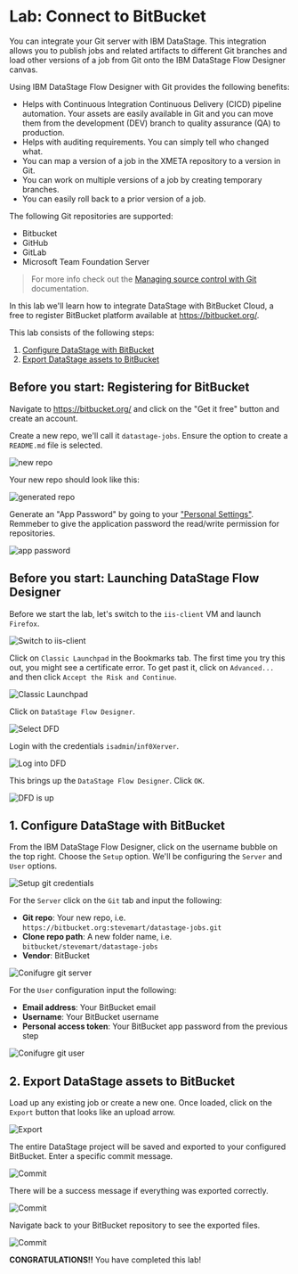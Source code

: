 # Lab: Connect to BitBucket

You can integrate your Git server with IBM DataStage. This integration allows you to publish jobs and related artifacts to different Git branches and load other versions of a job from Git onto the IBM DataStage Flow Designer canvas.

Using IBM DataStage Flow Designer with Git provides the following benefits:

* Helps with Continuous Integration Continuous Delivery (CICD) pipeline automation. Your assets are easily available in Git and you can move them from the development (DEV) branch to quality assurance (QA) to production.
* Helps with auditing requirements. You can simply tell who changed what.
* You can map a version of a job in the XMETA repository to a version in Git.
* You can work on multiple versions of a job by creating temporary branches.
* You can easily roll back to a prior version of a job.

The following Git repositories are supported:

* Bitbucket
* GitHub
* GitLab
* Microsoft Team Foundation Server

> For more info check out the [Managing source control with Git](https://www.ibm.com/support/knowledgecenter/SSZJPZ_11.7.0/com.ibm.swg.im.iis.ds.fd.doc/topics/c_manage_source_control_github.html) documentation.

In this lab we'll learn how to integrate DataStage with BitBucket Cloud, a free to register BitBucket platform available at <https://bitbucket.org/>.

This lab consists of the following steps:

1. [Configure DataStage with BitBucket](#1-configure-datastage-with-bitbucket)
1. [Export DataStage assets to BitBucket](#2-export-datastage-assets-to-bitbucket)

## Before you start: Registering for BitBucket

Navigate to <https://bitbucket.org/> and click on the "Get it free" button and create an account.

Create a new repo, we'll call it `datastage-jobs`. Ensure the option to create a `README.md` file is selected.

![new repo](images/bit-1.png)

Your new repo should look like this:

![generated repo](images/bit-2.png)

Generate an "App Password" by going to your ["Personal Settings"](https://bitbucket.org/account/settings/app-passwords/). Remmeber to give the application password the read/write permission for repositories.

![app password](images/bit-3.png)

## Before you start: Launching DataStage Flow Designer

Before we start the lab, let's switch to the `iis-client` VM and launch `Firefox`.

![Switch to iis-client](images/switch-to-iis-client.png)

Click on `Classic Launchpad` in the Bookmarks tab. The first time you try this out, you might see a certificate error. To get past it, click on `Advanced...` and then click `Accept the Risk and Continue`.

![Classic Launchpad](images/select-classic-launchpad.png)

Click on `DataStage Flow Designer`.

![Select DFD](images/select-dfd.png)

Login with the credentials `isadmin`/`inf0Xerver`.

![Log into DFD](images/log-into-dfd.png)

This brings up the `DataStage Flow Designer`. Click `OK`.

![DFD is up](images/dfd-is-up.png)

## 1. Configure DataStage with BitBucket

From the IBM DataStage Flow Designer, click on the username bubble on the top right. Choose the `Setup` option. We'll be configuring the `Server` and `User` options.

![Setup git credentials](images/setup-1.png)

For the `Server` click on the `Git` tab and input the following:

* **Git repo**: Your new repo, i.e. `https://bitbucket.org:stevemart/datastage-jobs.git`
* **Clone repo path**: A new folder name, i.e. `bitbucket/stevemart/datastage-jobs`
* **Vendor**: BitBucket

![Conifugre git server](images/setup-2.png)

For the `User` configuration input the following:

* **Email address**: Your BitBucket email
* **Username**: Your BitBucket username
* **Personal access token**: Your BitBucket app password from the previous step

![Conifugre git user](images/setup-3.png)

## 2. Export DataStage assets to BitBucket

Load up any existing job or create a new one. Once loaded, click on the `Export` button that looks like an upload arrow.

![Export](images/git-1.png)

The entire DataStage project will be saved and exported to your configured BitBucket. Enter a specific commit message.

![Commit](images/git-2.png)

There will be a success message if everything was exported correctly.

![Commit](images/git-3.png)

Navigate back to your BitBucket repository to see the exported files.

![Commit](images/git-4.png)

**CONGRATULATIONS!!** You have completed this lab!

